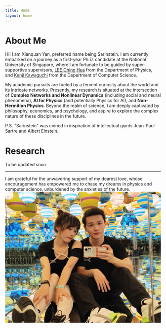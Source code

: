 ```yaml
---
title: Home
layout: home
---
```


# About Me

Hi! I am Xianquan Yan, preferred name being Sarinstein. I am currently embarked on a journey as a first-year Ph.D. candidate at the National University of Singapore, where I am fortunate to be guided by super-supportive supervisors, [LEE Ching Hua] from the Department of Physics, and [Kenji Kawaguchi] from the Department of Computer Science.

My academic pursuits are fueled by a fervent curiosity about the world and its intricate networks. Presently, my research is situated at the intersection of **Complex Networks and Nonlinear Dynamics** (including social and neural phenomena), **AI for Physics** (and potentially Physics for AI), and **Non-Hermition Physics**. Beyond the realm of science, I am deeply captivated by philosophy, economics, and psychology, and aspire to explore the complex nature of these disciplines in the future.

P.S. "Sarinstein" was coined in inspiration of intellectual giants Jean-Paul Sartre and Albert Einstein.
# Research

To be updated soon.

----

I am grateful for the unwavering support of my dearest love, whose encouragement has empowered me to chase my dreams in physics and computer science, unburdened by the anxieties of the future.
![Thanks the support of my dearest love](./assets/img/yzz.jpg)

[LEE Ching Hua]: https://www.physics.nus.edu.sg/faculty/lee-ching-hua/
[Kenji Kawaguchi]: https://ml.comp.nus.edu.sg/kawaguchi

<!-- ---
title: Publications
layout: Page
---

---
title: Resume
layout: Page
--- -->
